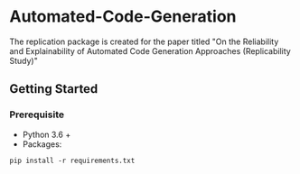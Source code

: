 # Automated-Code-Generation

The replication package is created for the paper titled "On the Reliability and Explainability of Automated Code Generation Approaches (Replicability Study)"

## Getting Started
### Prerequisite

- Python 3.6 +
- Packages:

```shell
pip install -r requirements.txt
```